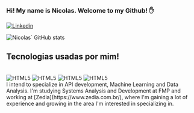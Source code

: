 ### Hi! My name is Nicolas. Welcome to my Github! ✋

[![Linkedin](https://img.shields.io/badge/LinkedIn-0077B5?style=for-the-badge&logo=linkedin&logoColor=white)](https://www.linkedin.com/in/nicolas-vieira-pires-450437270/)

![Nicolas` GitHub stats](https://github-readme-stats.vercel.app/api?username=NicolasPires777&show_icons=true&theme=dracula)

## Tecnologias usadas por mim!

<div style="display: inline-block"><br/>
    <img align= "center" alt="HTML5" src="https://img.shields.io/badge/AWS-E34F26?style=for-the-badge&logo=html5&logoColor=white">
    <img align= "center" alt="HTML5" src="https://img.shields.io/badge/Python-14354C?style=for-the-badge&logo=python&logoColor=white">
    <img align= "center" alt="HTML5" src="https://img.shields.io/badge/GoLang-00000F?style=for-the-badge&logo=mysql&logoColor=white">
    <img align= "center" alt="HTML5" src="https://img.shields.io/badge/Backend-D83B01?style=for-the-badge&logo=microsoft-office&logoColor=white">
</div><br/>
   I intend to specialize in API development, Machine Learning and Data Analysis.  
   I'm studying Systems Analysis and Development at FMP and working at [Zedia](https://www.zedia.com.br/), where I'm gaining a lot of experience and growing in the area I'm interested in specializing in.
